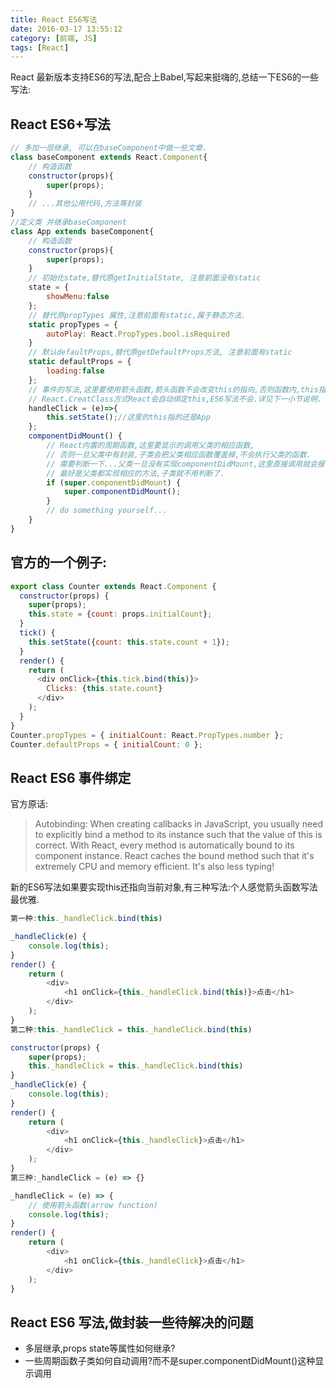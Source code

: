 ```yaml
---
title: React ES6写法
date: 2016-03-17 13:55:12
category: [前端, JS]
tags: [React]
---
```

React 最新版本支持ES6的写法,配合上Babel,写起来挺嗨的,总结一下ES6的一些写法:

## React ES6+写法
``` javascript
// 多加一层继承, 可以在baseComponent中做一些文章.
class baseComponent extends React.Component{
    // 构造函数
    constructor(props){
        super(props);
    }
    // ...其他公用代码,方法等封装
}    
//定义类 并继承baseComponent
class App extends baseComponent{
    // 构造函数
    constructor(props){
        super(props);
    }
    // 初始化state,替代原getInitialState, 注意前面没有static
    state = {
        showMenu:false
    };
    // 替代原propTypes 属性,注意前面有static,属于静态方法.
    static propTypes = {
        autoPlay: React.PropTypes.bool.isRequired
    }
    // 默认defaultProps,替代原getDefaultProps方法, 注意前面有static
    static defaultProps = {
        loading:false
    };
    // 事件的写法,这里要使用箭头函数,箭头函数不会改变this的指向,否则函数内,this指的就不是当前对象了
    // React.CreatClass方式React会自动绑定this,ES6写法不会.详见下一小节说明.
    handleClick = (e)=>{
        this.setState();//这里的this指的还是App
    };
    componentDidMount() {
        // React内置的周期函数,这里要显示的调用父类的相应函数,
        // 否则一旦父类中有封装,子类会把父类相应函数覆盖掉,不会执行父类的函数.
        // 需要判断一下...父类一旦没有实现componentDidMount,这里直接调用就会报错,
        // 最好是父类都实现相应的方法,子类就不用判断了.
        if (super.componentDidMount) {
            super.componentDidMount();
        }
        // do something yourself...
    }
}
```
## 官方的一个例子:
```javascript
export class Counter extends React.Component {
  constructor(props) {
    super(props);
    this.state = {count: props.initialCount};
  }
  tick() {
    this.setState({count: this.state.count + 1});
  }
  render() {
    return (
      <div onClick={this.tick.bind(this)}>
        Clicks: {this.state.count}
      </div>
    );
  }
}
Counter.propTypes = { initialCount: React.PropTypes.number };
Counter.defaultProps = { initialCount: 0 };
```
## React ES6 事件绑定
官方原话:

> Autobinding: When creating callbacks in JavaScript, you usually need to explicitly bind a method to its instance such that the value of this is correct. With React, every method is automatically bound to its component instance. React caches the bound method such that it's extremely CPU and memory efficient. It's also less typing!

新的ES6写法如果要实现this还指向当前对象,有三种写法:个人感觉箭头函数写法最优雅.
```javascript
第一种:this._handleClick.bind(this)

_handleClick(e) {
    console.log(this);
}
render() {
    return (
        <div>
            <h1 onClick={this._handleClick.bind(this)}>点击</h1>
        </div>
    );
}
第二种:this._handleClick = this._handleClick.bind(this)

constructor(props) {
    super(props);
    this._handleClick = this._handleClick.bind(this)
}
_handleClick(e) {
    console.log(this);
}
render() {
    return (
        <div>
            <h1 onClick={this._handleClick}>点击</h1>
        </div>
    );
}
第三种:_handleClick = (e) => {}

_handleClick = (e) => {
    // 使用箭头函数(arrow function)
    console.log(this);
}
render() {
    return (
        <div>
            <h1 onClick={this._handleClick}>点击</h1>
        </div>
    );
}

```

## React ES6 写法,做封装一些待解决的问题
- 多层继承,props state等属性如何继承?
- 一些周期函数子类如何自动调用?而不是super.componentDidMount()这种显示调用
